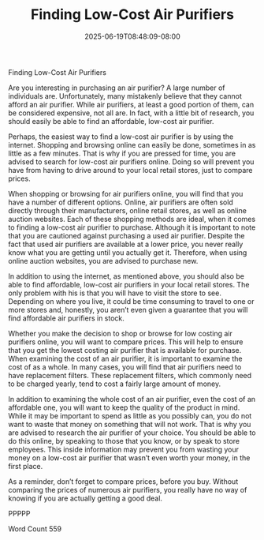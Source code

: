 ﻿---
title: "Finding Low-Cost Air Purifiers"
date: 2025-06-19T08:48:09-08:00
description: "Air Purifiers Tips for Web Success"
featured_image: "/images/Air Purifiers.jpg"
tags: ["Air Purifiers"]
---

Finding Low-Cost Air Purifiers

Are you interesting in purchasing an air purifier?  A large number of individuals are.  Unfortunately, many mistakenly believe that they cannot afford an air purifier.  While air purifiers, at least a good portion of them, can be considered expensive, not all are. In fact, with a little bit of research, you should easily be able to find an affordable, low-cost air purifier.  

Perhaps, the easiest way to find a low-cost air purifier is by using the internet. Shopping and browsing online can easily be done, sometimes in as little as a few minutes. That is why if you are pressed for time, you are advised to search for low-cost air purifiers online. Doing so will prevent you have from having to drive around to your local retail stores, just to compare prices.

When shopping or browsing for air purifiers online, you will find that you have a number of different options.  Online, air purifiers are often sold directly through their manufacturers, online retail stores, as well as online auction websites. Each of these shopping methods are ideal, when it comes to finding a low-cost air purifier to purchase.  Although it is important to note that you are cautioned against purchasing a used air purifier. Despite the fact that used air purifiers are available at a lower price, you never really know what you are getting until you actually get it. Therefore, when using online auction websites, you are advised to purchase new.

In addition to using the internet, as mentioned above, you should also be able to find affordable, low-cost air purifiers in your local retail stores. The only problem with his is that you will have to visit the store to see. Depending on where you live, it could be time consuming to travel to one or more stores and, honestly, you aren’t even given a guarantee that you will find affordable air purifiers in stock.  

Whether you make the decision to shop or browse for low costing air purifiers online, you will want to compare prices.  This will help to ensure that you get the lowest costing air purifier that is available for purchase.  When examining the cost of an air purifier, it is important to examine the cost of as a whole.  In many cases, you will find that air purifiers need to have replacement filters.  These replacement filters, which commonly need to be charged yearly, tend to cost a fairly large amount of money.

In addition to examining the whole cost of an air purifier, even the cost of an affordable one, you will want to keep the quality of the product in mind.  While it may be important to spend as little as you possibly can, you do not want to waste that money on something that will not work. That is why you are advised to research the air purifier of your choice.  You should be able to do this online, by speaking to those that you know, or by speak to store employees.  This inside information may prevent you from wasting your money on a low-cost air purifier that wasn’t even worth your money, in the first place.

As a reminder, don’t forget to compare prices, before you buy. Without comparing the prices of numerous air purifiers, you really have no way of knowing if you are actually getting a good deal.

PPPPP

Word Count 559

